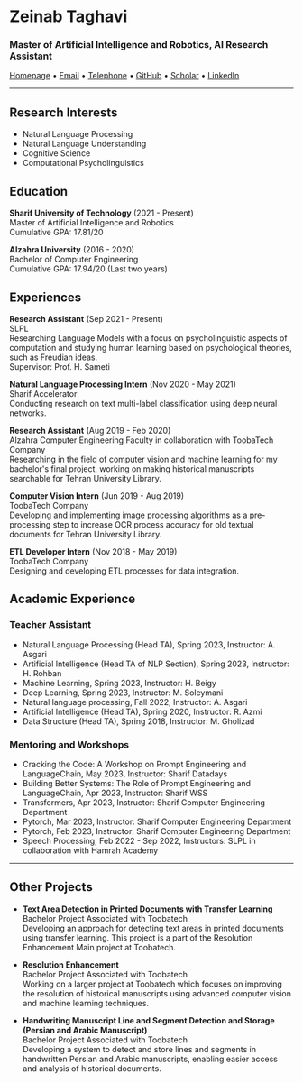 # Zeinab Taghavi

### Master of Artificial Intelligence and Robotics, AI Research Assistant

[Homepage](https://zeinabtaghavi.github.io) •
[Email](mailto:zeinabtaghavi@sharif.edu) •
[Telephone](tel:+989120630331) •
[GitHub](https://github.com/ZeinabTaghavi) •
[Scholar](https://scholar.google.com/citations?user=your_id) •
[LinkedIn](https://www.linkedin.com/in/zeinab-taghavi/)

---

## Research Interests

- Natural Language Processing
- Natural Language Understanding
- Cognitive Science
- Computational Psycholinguistics

## Education

**Sharif University of Technology** (2021 - Present)  
Master of Artificial Intelligence and Robotics  
Cumulative GPA: 17.81/20

**Alzahra University** (2016 - 2020)  
Bachelor of Computer Engineering  
Cumulative GPA: 17.94/20 (Last two years)

## Experiences

**Research Assistant** (Sep 2021 - Present)  
SLPL  
Researching Language Models with a focus on psycholinguistic aspects of computation and studying human learning based on psychological theories, such as Freudian ideas.  
Supervisor: Prof. H. Sameti

**Natural Language Processing Intern** (Nov 2020 - May 2021)  
Sharif Accelerator  
Conducting research on text multi-label classification using deep neural networks.

**Research Assistant** (Aug 2019 - Feb 2020)  
Alzahra Computer Engineering Faculty in collaboration with ToobaTech Company  
Researching in the field of computer vision and machine learning for my bachelor's final project, working on making historical manuscripts searchable for Tehran University Library.

**Computer Vision Intern** (Jun 2019 - Aug 2019)  
ToobaTech Company  
Developing and implementing image processing algorithms as a pre-processing step to increase OCR process accuracy for old textual documents for Tehran University Library.

**ETL Developer Intern** (Nov 2018 - May 2019)  
ToobaTech Company  
Designing and developing ETL processes for data integration.

## Academic Experience

### Teacher Assistant

- Natural Language Processing (Head TA), Spring 2023, Instructor: A. Asgari
- Artificial Intelligence (Head TA of NLP Section), Spring 2023, Instructor: H. Rohban
- Machine Learning, Spring 2023, Instructor: H. Beigy
- Deep Learning, Spring 2023, Instructor: M. Soleymani
- Natural language processing, Fall 2022, Instructor: A. Asgari
- Artificial Intelligence (Head TA), Spring 2020, Instructor: R. Azmi
- Data Structure (Head TA), Spring 2018, Instructor: M. Gholizad

### Mentoring and Workshops

- Cracking the Code: A Workshop on Prompt Engineering and LanguageChain, May 2023, Instructor: Sharif Datadays
- Building Better Systems: The Role of Prompt Engineering and LanguageChain, Apr 2023, Instructor: Sharif WSS
- Transformers, Apr 2023, Instructor: Sharif Computer Engineering Department
- Pytorch, Mar 2023, Instructor: Sharif Computer Engineering Department
- Pytorch, Feb 2023, Instructor: Sharif Computer Engineering Department
- Speech Processing, Feb 2022 - Sep 2022, Instructors: SLPL in collaboration with Hamrah Academy

---
## Other Projects

- **Text Area Detection in Printed Documents with Transfer Learning**\
  Bachelor Project Associated with Toobatech\
  Developing an approach for detecting text areas in printed documents using transfer learning. This project is a part of the Resolution Enhancement Main project at Toobatech.

- **Resolution Enhancement**\
  Bachelor Project Associated with Toobatech\
  Working on a larger project at Toobatech which focuses on improving the resolution of historical manuscripts using advanced computer vision and machine learning techniques.

- **Handwriting Manuscript Line and Segment Detection and Storage (Persian and Arabic Manuscript)**\
  Bachelor Project Associated with Toobatech\
  Developing a system to detect and store lines and segments in handwritten Persian and Arabic manuscripts, enabling easier access and analysis of historical documents.



